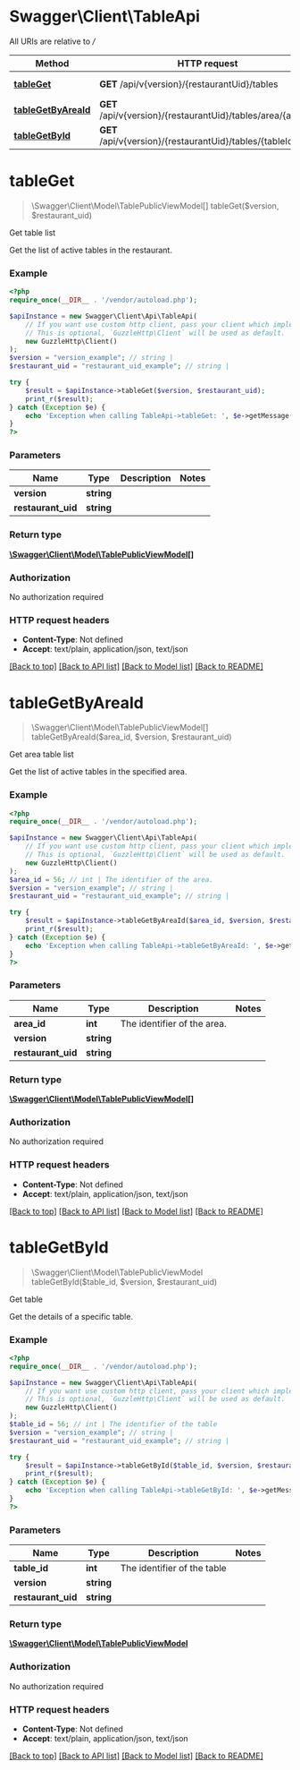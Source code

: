 # Swagger\Client\TableApi

All URIs are relative to */*

Method | HTTP request | Description
------------- | ------------- | -------------
[**tableGet**](TableApi.md#tableget) | **GET** /api/v{version}/{restaurantUid}/tables | Get table list
[**tableGetByAreaId**](TableApi.md#tablegetbyareaid) | **GET** /api/v{version}/{restaurantUid}/tables/area/{areaId} | Get area table list
[**tableGetById**](TableApi.md#tablegetbyid) | **GET** /api/v{version}/{restaurantUid}/tables/{tableId} | Get table

# **tableGet**
> \Swagger\Client\Model\TablePublicViewModel[] tableGet($version, $restaurant_uid)

Get table list

Get the list of active tables in the restaurant.

### Example
```php
<?php
require_once(__DIR__ . '/vendor/autoload.php');

$apiInstance = new Swagger\Client\Api\TableApi(
    // If you want use custom http client, pass your client which implements `GuzzleHttp\ClientInterface`.
    // This is optional, `GuzzleHttp\Client` will be used as default.
    new GuzzleHttp\Client()
);
$version = "version_example"; // string | 
$restaurant_uid = "restaurant_uid_example"; // string | 

try {
    $result = $apiInstance->tableGet($version, $restaurant_uid);
    print_r($result);
} catch (Exception $e) {
    echo 'Exception when calling TableApi->tableGet: ', $e->getMessage(), PHP_EOL;
}
?>
```

### Parameters

Name | Type | Description  | Notes
------------- | ------------- | ------------- | -------------
 **version** | **string**|  |
 **restaurant_uid** | **string**|  |

### Return type

[**\Swagger\Client\Model\TablePublicViewModel[]**](../Model/TablePublicViewModel.md)

### Authorization

No authorization required

### HTTP request headers

 - **Content-Type**: Not defined
 - **Accept**: text/plain, application/json, text/json

[[Back to top]](#) [[Back to API list]](../../README.md#documentation-for-api-endpoints) [[Back to Model list]](../../README.md#documentation-for-models) [[Back to README]](../../README.md)

# **tableGetByAreaId**
> \Swagger\Client\Model\TablePublicViewModel[] tableGetByAreaId($area_id, $version, $restaurant_uid)

Get area table list

Get the list of active tables in the specified area.

### Example
```php
<?php
require_once(__DIR__ . '/vendor/autoload.php');

$apiInstance = new Swagger\Client\Api\TableApi(
    // If you want use custom http client, pass your client which implements `GuzzleHttp\ClientInterface`.
    // This is optional, `GuzzleHttp\Client` will be used as default.
    new GuzzleHttp\Client()
);
$area_id = 56; // int | The identifier of the area.
$version = "version_example"; // string | 
$restaurant_uid = "restaurant_uid_example"; // string | 

try {
    $result = $apiInstance->tableGetByAreaId($area_id, $version, $restaurant_uid);
    print_r($result);
} catch (Exception $e) {
    echo 'Exception when calling TableApi->tableGetByAreaId: ', $e->getMessage(), PHP_EOL;
}
?>
```

### Parameters

Name | Type | Description  | Notes
------------- | ------------- | ------------- | -------------
 **area_id** | **int**| The identifier of the area. |
 **version** | **string**|  |
 **restaurant_uid** | **string**|  |

### Return type

[**\Swagger\Client\Model\TablePublicViewModel[]**](../Model/TablePublicViewModel.md)

### Authorization

No authorization required

### HTTP request headers

 - **Content-Type**: Not defined
 - **Accept**: text/plain, application/json, text/json

[[Back to top]](#) [[Back to API list]](../../README.md#documentation-for-api-endpoints) [[Back to Model list]](../../README.md#documentation-for-models) [[Back to README]](../../README.md)

# **tableGetById**
> \Swagger\Client\Model\TablePublicViewModel tableGetById($table_id, $version, $restaurant_uid)

Get table

Get the details of a specific table.

### Example
```php
<?php
require_once(__DIR__ . '/vendor/autoload.php');

$apiInstance = new Swagger\Client\Api\TableApi(
    // If you want use custom http client, pass your client which implements `GuzzleHttp\ClientInterface`.
    // This is optional, `GuzzleHttp\Client` will be used as default.
    new GuzzleHttp\Client()
);
$table_id = 56; // int | The identifier of the table
$version = "version_example"; // string | 
$restaurant_uid = "restaurant_uid_example"; // string | 

try {
    $result = $apiInstance->tableGetById($table_id, $version, $restaurant_uid);
    print_r($result);
} catch (Exception $e) {
    echo 'Exception when calling TableApi->tableGetById: ', $e->getMessage(), PHP_EOL;
}
?>
```

### Parameters

Name | Type | Description  | Notes
------------- | ------------- | ------------- | -------------
 **table_id** | **int**| The identifier of the table |
 **version** | **string**|  |
 **restaurant_uid** | **string**|  |

### Return type

[**\Swagger\Client\Model\TablePublicViewModel**](../Model/TablePublicViewModel.md)

### Authorization

No authorization required

### HTTP request headers

 - **Content-Type**: Not defined
 - **Accept**: text/plain, application/json, text/json

[[Back to top]](#) [[Back to API list]](../../README.md#documentation-for-api-endpoints) [[Back to Model list]](../../README.md#documentation-for-models) [[Back to README]](../../README.md)

